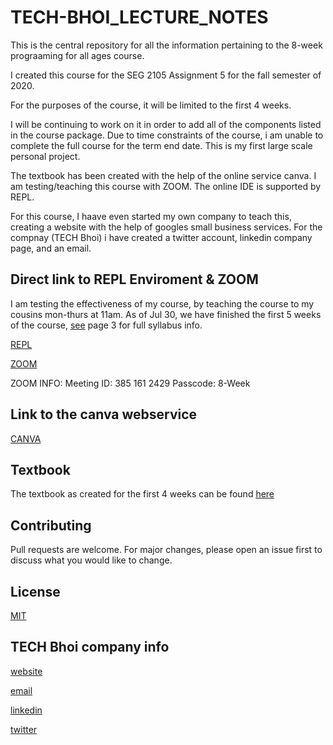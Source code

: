 # TECH-BHOI_LECTURE_NOTES
This is the central repository for all the information pertaining to the 8-week prograaming for all ages course.

I created this course for the SEG 2105 Assignment 5 for the fall semester of 2020.

For the purposes of the course, it will be limited to the first 4 weeks.

I will be continuing to work on it in order to add all of the components listed in the course package. Due to time constraints of the course, i am unable to complete the full course for the term end date. This is my first large scale personal project.

The textbook has been created with the help of the online service canva.
I am testing/teaching this course with ZOOM.
The online IDE is supported by REPL.

For this course, I haave even started my own company to teach this, creating a website with the help of googles small business services.
For the compnay (TECH Bhoi) i have created a twitter account, linkedin company page, and an email.

## Direct link to REPL Enviroment & ZOOM
I am testing the effectiveness of my course, by teaching the course to my cousins mon-thurs at 11am.
As of Jul 30, we have finished the first 5 weeks of the course, [see]() page 3 for full syllabus info.

[REPL](https://repl.it/join/duppvtxj-techbhoi)

[ZOOM](https://us04web.zoom.us/j/3851612429?pwd=ZEJsRDZKQUxZbHZkTlp5NjE5VXlTZz09)

ZOOM INFO:
Meeting ID: 385 161 2429
Passcode: 8-Week


## Link to the canva webservice
[CANVA](https://www.canva.com)

## Textbook
The textbook as created for the first 4 weeks can be found [here](https://drive.google.com/drive/u/0/my-drive)

## Contributing
Pull requests are welcome. For major changes, please open an issue first to discuss what you would like to change.

## License
[MIT](https://github.com/ShaanBhoi/TECH-BHOI_LECTURE_NOTES/blob/master/LICENSE)

## TECH Bhoi company info
[website](https://tech-bhoi.business.site)

[email](techbhoi@gmail.com)

[linkedin](https://www.linkedin.com/company/tech-bhoi)

[twitter](https://twitter.com/TechBhoi)


